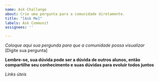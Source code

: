 ```yaml
---
name: Ask Challange
about: Crie uma pergunta para a comunidade diretamente.
title: "[Ask Me]"
labels: Ask Communit
assignees: ''

---
```


*Coloque aqui sua pergunda para que a comunidade possa visualizar*
[Digite sua pergunta]

**Lembre-se, sua dúvida pode ser a dúvida de outros alunos, então compartilhe seu conhecimento e suas dúvidas para evoluir todos juntos**

*Links úteis*
